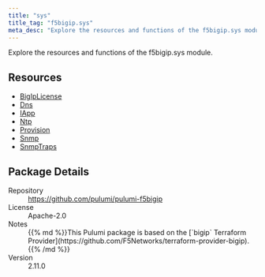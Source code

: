 ```yaml
---
title: "sys"
title_tag: "f5bigip.sys"
meta_desc: "Explore the resources and functions of the f5bigip.sys module."
---
```


<!-- WARNING: this file was generated by Pulumi Docs Generator. -->
<!-- Do not edit by hand unless you're certain you know what you are doing! -->

Explore the resources and functions of the f5bigip.sys module.

<h2 id="resources">Resources</h2>
<ul class="api">
    <li><a href="bigiplicense" title="BigIpLicense"><span class="symbol resource"></span>BigIpLicense</a></li>
    <li><a href="dns" title="Dns"><span class="symbol resource"></span>Dns</a></li>
    <li><a href="iapp" title="IApp"><span class="symbol resource"></span>IApp</a></li>
    <li><a href="ntp" title="Ntp"><span class="symbol resource"></span>Ntp</a></li>
    <li><a href="provision" title="Provision"><span class="symbol resource"></span>Provision</a></li>
    <li><a href="snmp" title="Snmp"><span class="symbol resource"></span>Snmp</a></li>
    <li><a href="snmptraps" title="SnmpTraps"><span class="symbol resource"></span>SnmpTraps</a></li>
</ul>

<h2 id="package-details">Package Details</h2>
<dl class="package-details">
	<dt>Repository</dt>
	<dd><a href="https://github.com/pulumi/pulumi-f5bigip">https://github.com/pulumi/pulumi-f5bigip</a></dd>
	<dt>License</dt>
	<dd>Apache-2.0</dd>
	<dt>Notes</dt>
	<dd>{{% md %}}This Pulumi package is based on the [`bigip` Terraform Provider](https://github.com/F5Networks/terraform-provider-bigip).{{% /md %}}</dd>
	<dt>Version</dt>
	<dd>2.11.0</dd>
</dl>

